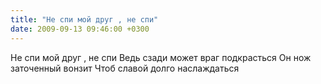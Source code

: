 ```yaml
---
title: "Не спи мой друг , не спи"
date: 2009-09-13 09:46:00 +0300
---
```


Не спи мой друг , не спи
Ведь сзади может враг подкрасться
Он нож заточенный вонзит
Чтоб славой долго наслаждаться


